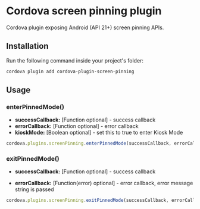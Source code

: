 # Cordova screen pinning plugin

Cordova plugin exposing Android (API 21+) screen pinning APIs.

## Installation

Run the following command inside your project's folder:

```sh
cordova plugin add cordova-plugin-screen-pinning
```

## Usage

### enterPinnedMode()

- **successCallback:** [Function optional] - success callback
- **errorCallback:** [Function optional] - error callback
- **kioskMode:** [Boolean optional] - set this to true to enter Kiosk Mode

```js
cordova.plugins.screenPinning.enterPinnedMode(successCallback, errorCallback);
```

### exitPinnedMode()

- **successCallback:** [Function optional] - success callback

- **errorCallback:** [Function(error) optional] - error callback, error message string is passed

```js
cordova.plugins.screenPinning.exitPinnedMode(successCallback, errorCallback);
```



